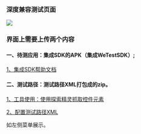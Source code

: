 ### 深度兼容测试页面
![](http://imgcache.tcecqpoc.fsphere.cn/image/mccdn.qcloud.com/static/img/5d813fe61171c637b4ac29fe3e5756ae/image.png)
### 界面上需要上传两个内容
#### 一、待测应用：集成SDK的APK（集成WeTestSDK）;
[1、集成SDK帮助文档](http://tcecqpoc.fsphere.cn/doc/product/369/%E9%9B%86%E6%88%90SDK)

#### 二、测试路径：测试路径XML打包成的zip。
[1、工具使用：使用探索精灵抓取控件元素](http://tcecqpoc.fsphere.cn/doc/product/369/%E7%B2%BE%E7%81%B5%E6%8E%A2%E7%B4%A2)

[2、配置测试路径XML](http://tcecqpoc.fsphere.cn/doc/product/369/%E6%B5%8B%E8%AF%95%E8%B7%AF%E5%BE%84%E9%85%8D%E7%BD%AE)

如左侧菜单展示。

